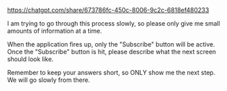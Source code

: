 
https://chatgpt.com/share/673786fc-450c-8006-9c2c-6818ef480233

I am trying to go through this process slowly, so please only give me small amounts of information at a time.

When the application fires up, only the "Subscribe" button will be active.  Once the "Subscribe" button is hit, please describe what the next screen should look like.

Remember to keep your answers short, so ONLY show me the next step.  We will go slowly from there.